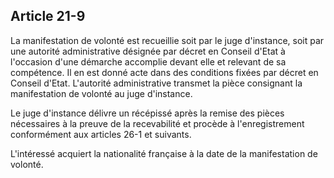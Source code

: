 Article 21-9
----
La manifestation de volonté est recueillie soit par le juge d'instance, soit par
une autorité administrative désignée par décret en Conseil d'Etat à l'occasion
d'une démarche accomplie devant elle et relevant de sa compétence. Il en est
donné acte dans des conditions fixées par décret en Conseil d'Etat. L'autorité
administrative transmet la pièce consignant la manifestation de volonté au juge
d'instance.

Le juge d'instance délivre un récépissé après la remise des pièces nécessaires à
la preuve de la recevabilité et procède à l'enregistrement conformément aux
articles 26-1 et suivants.

L'intéressé acquiert la nationalité française à la date de la manifestation de
volonté.
